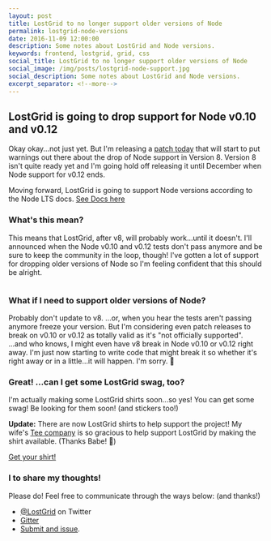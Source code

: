 ```yaml
---
layout: post
title: LostGrid to no longer support older versions of Node
permalink: lostgrid-node-versions
date: 2016-11-09 12:00:00
description: Some notes about LostGrid and Node versions.
keywords: frontend, lostgrid, grid, css
social_title: LostGrid to no longer support older versions of Node
social_image: /img/posts/lostgrid-node-support.jpg
social_description: Some notes about LostGrid and Node versions.
excerpt_separator: <!--more-->
---
```


## LostGrid is going to drop support for Node v0.10 and v0.12

Okay okay...not just yet. But I'm releasing a [patch today](https://github.com/peterramsing/lost/releases/tag/v7.1.1) that will start to put warnings out there about the drop of Node support in Version 8. Version 8 isn't quite ready yet and I'm going hold off releasing it until December when Node support for v0.12 ends.

Moving forward, LostGrid is going to support Node versions according to the Node LTS docs. [See Docs here](https://github.com/nodejs/LTS#lts-schedule)

<!--more-->

### What's this mean?
This means that LostGrid, after v8, will probably work...until it doesn't. I'll announced when the Node v0.10 and v0.12 tests don't pass anymore and be sure to keep the community in the loop, though! I've gotten a lot of support for dropping older versions of Node so I'm feeling confident that this should be alright.

<p style="text-align: center;">
  <img src="{{ site.baseurl }}/img/posts/lostgrid-node-support.jpg" alt="">
</p>


### What if I need to support older versions of Node?
Probably don't update to v8. ...or, when you hear the tests aren't passing anymore freeze your version. But I'm considering even patch releases to break on v0.10 or v0.12 as totally valid as it's "not officially supported". ...and who knows, I might even have v8 break in Node v0.10 or v0.12 right away. I'm just now starting to write code that might break it so whether it's right away or in a little...it will happen. I'm sorry. 😬

### Great! ...can I get some LostGrid swag, too?
I'm actually making some LostGrid shirts soon...so yes! You can get some swag! Be looking for them soon! (and stickers too!)

**Update:** There are now LostGrid shirts to help support the project! My wife's [Tee company](https://1988aurelia.com) is so gracious to help support LostGrid by making the shirt available. (Thanks Babe! 💋)

[Get your shirt!](https://1988aurelia.com/products/lostgrid-tee)

### I to share my thoughts!
Please do! Feel free to communicate through the ways below: (and thanks!)

- [@LostGrid](https://twitter.com/lostgrid) on Twitter
- [Gitter](https://gitter.im/peterramsing/lost)
- [Submit and issue](https://github.com/peterramsing/lost/issues/new).
